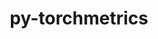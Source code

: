---
title: "py-torchmetrics"
layout: cache
categories: [package, develop]
meta: {"versions": ["0.11.4", "1.1.1"], "compilers": ["apple-clang@=14.0.0", "gcc@=11.3.0", "gcc@=11.4.0"], "oss": ["ubuntu22.04", "ventura"], "platforms": ["darwin", "linux"], "targets": ["aarch64", "x86_64_v3"], "stacks": ["ml-darwin-aarch64-mps", "ml-linux-x86_64-cpu", "ml-linux-x86_64-cuda", "ml-linux-x86_64-rocm", "root"], "num_specs": 31, "num_specs_by_stack": {"root": 31, "ml-darwin-aarch64-mps": 2, "ml-linux-x86_64-cpu": 12, "ml-linux-x86_64-cuda": 12, "ml-linux-x86_64-rocm": 5}}
spec_details: [{"hash": "tc5gishnjnsxripqmh7uzpd4fobkzpwx", "compiler": "apple-clang@=14.0.0", "versions": ["1.1.1"], "os": "ventura", "platform": "darwin", "target": "aarch64", "variants": ["build_system=python_pip"], "stacks": ["root", "ml-darwin-aarch64-mps"], "size": "-", "tarball": "https://binaries.spack.io/develop/build_cache/darwin-ventura-aarch64/apple-clang-14.0.0/py-torchmetrics-1.1.1/darwin-ventura-aarch64-apple-clang-14.0.0-py-torchmetrics-1.1.1-tc5gishnjnsxripqmh7uzpd4fobkzpwx.spack"}, {"hash": "3h4x33ocyjl2hgzn6xsvyrlmb4sguoj2", "compiler": "apple-clang@=14.0.0", "versions": ["0.11.4"], "os": "ventura", "platform": "darwin", "target": "aarch64", "variants": ["build_system=python_pip"], "stacks": ["root", "ml-darwin-aarch64-mps"], "size": "-", "tarball": "https://binaries.spack.io/develop/build_cache/darwin-ventura-aarch64/apple-clang-14.0.0/py-torchmetrics-0.11.4/darwin-ventura-aarch64-apple-clang-14.0.0-py-torchmetrics-0.11.4-3h4x33ocyjl2hgzn6xsvyrlmb4sguoj2.spack"}, {"hash": "rlxo5juresacrsh3f6n4ft66n4wlv3yx", "compiler": "gcc@=11.3.0", "versions": ["1.1.1"], "os": "ubuntu22.04", "platform": "linux", "target": "x86_64_v3", "variants": ["build_system=python_pip"], "stacks": ["root", "ml-linux-x86_64-cpu"], "size": "-", "tarball": "https://binaries.spack.io/develop/build_cache/linux-ubuntu22.04-x86_64_v3/gcc-11.3.0/py-torchmetrics-1.1.1/linux-ubuntu22.04-x86_64_v3-gcc-11.3.0-py-torchmetrics-1.1.1-rlxo5juresacrsh3f6n4ft66n4wlv3yx.spack"}, {"hash": "a3267iwdhw2mpp2p7c6eykqcn6cwraae", "compiler": "gcc@=11.3.0", "versions": ["1.1.1"], "os": "ubuntu22.04", "platform": "linux", "target": "x86_64_v3", "variants": ["build_system=python_pip"], "stacks": ["root", "ml-linux-x86_64-cuda"], "size": "-", "tarball": "https://binaries.spack.io/develop/build_cache/linux-ubuntu22.04-x86_64_v3/gcc-11.3.0/py-torchmetrics-1.1.1/linux-ubuntu22.04-x86_64_v3-gcc-11.3.0-py-torchmetrics-1.1.1-a3267iwdhw2mpp2p7c6eykqcn6cwraae.spack"}, {"hash": "vpy3y4ljtgfhqeujabqipqzmbkbainpv", "compiler": "gcc@=11.3.0", "versions": ["1.1.1"], "os": "ubuntu22.04", "platform": "linux", "target": "x86_64_v3", "variants": ["build_system=python_pip"], "stacks": ["root", "ml-linux-x86_64-rocm"], "size": "-", "tarball": "https://binaries.spack.io/develop/build_cache/linux-ubuntu22.04-x86_64_v3/gcc-11.3.0/py-torchmetrics-1.1.1/linux-ubuntu22.04-x86_64_v3-gcc-11.3.0-py-torchmetrics-1.1.1-vpy3y4ljtgfhqeujabqipqzmbkbainpv.spack"}, {"hash": "vnqugukyt5rr5j5keugdrzhki45ztjea", "compiler": "gcc@=11.3.0", "versions": ["1.1.1"], "os": "ubuntu22.04", "platform": "linux", "target": "x86_64_v3", "variants": ["build_system=python_pip"], "stacks": ["root", "ml-linux-x86_64-cuda"], "size": "-", "tarball": "https://binaries.spack.io/develop/build_cache/linux-ubuntu22.04-x86_64_v3/gcc-11.3.0/py-torchmetrics-1.1.1/linux-ubuntu22.04-x86_64_v3-gcc-11.3.0-py-torchmetrics-1.1.1-vnqugukyt5rr5j5keugdrzhki45ztjea.spack"}, {"hash": "nxrdx7qyofunvwvk5dje3vf3p57u6haj", "compiler": "gcc@=11.3.0", "versions": ["1.1.1"], "os": "ubuntu22.04", "platform": "linux", "target": "x86_64_v3", "variants": ["build_system=python_pip"], "stacks": ["root", "ml-linux-x86_64-rocm"], "size": "-", "tarball": "https://binaries.spack.io/develop/build_cache/linux-ubuntu22.04-x86_64_v3/gcc-11.3.0/py-torchmetrics-1.1.1/linux-ubuntu22.04-x86_64_v3-gcc-11.3.0-py-torchmetrics-1.1.1-nxrdx7qyofunvwvk5dje3vf3p57u6haj.spack"}, {"hash": "g6bkxvmxe6yqpvhlxfvffj2irmo4uzdy", "compiler": "gcc@=11.3.0", "versions": ["1.1.1"], "os": "ubuntu22.04", "platform": "linux", "target": "x86_64_v3", "variants": ["build_system=python_pip"], "stacks": ["root", "ml-linux-x86_64-cuda"], "size": "-", "tarball": "https://binaries.spack.io/develop/build_cache/linux-ubuntu22.04-x86_64_v3/gcc-11.3.0/py-torchmetrics-1.1.1/linux-ubuntu22.04-x86_64_v3-gcc-11.3.0-py-torchmetrics-1.1.1-g6bkxvmxe6yqpvhlxfvffj2irmo4uzdy.spack"}, {"hash": "3bs7bvqk7v7mtyoyfsjd3c5wnz24cabm", "compiler": "gcc@=11.3.0", "versions": ["1.1.1"], "os": "ubuntu22.04", "platform": "linux", "target": "x86_64_v3", "variants": ["build_system=python_pip"], "stacks": ["root", "ml-linux-x86_64-cpu"], "size": "-", "tarball": "https://binaries.spack.io/develop/build_cache/linux-ubuntu22.04-x86_64_v3/gcc-11.3.0/py-torchmetrics-1.1.1/linux-ubuntu22.04-x86_64_v3-gcc-11.3.0-py-torchmetrics-1.1.1-3bs7bvqk7v7mtyoyfsjd3c5wnz24cabm.spack"}, {"hash": "zivpspbu2xsusqq74x4eck37h5h2zp2v", "compiler": "gcc@=11.3.0", "versions": ["1.1.1"], "os": "ubuntu22.04", "platform": "linux", "target": "x86_64_v3", "variants": ["build_system=python_pip"], "stacks": ["root", "ml-linux-x86_64-rocm"], "size": "-", "tarball": "https://binaries.spack.io/develop/build_cache/linux-ubuntu22.04-x86_64_v3/gcc-11.3.0/py-torchmetrics-1.1.1/linux-ubuntu22.04-x86_64_v3-gcc-11.3.0-py-torchmetrics-1.1.1-zivpspbu2xsusqq74x4eck37h5h2zp2v.spack"}, {"hash": "dfxarfi7ovuwrqsx2vqgi5xejlvmr6up", "compiler": "gcc@=11.3.0", "versions": ["1.1.1"], "os": "ubuntu22.04", "platform": "linux", "target": "x86_64_v3", "variants": ["build_system=python_pip"], "stacks": ["root", "ml-linux-x86_64-cuda"], "size": "-", "tarball": "https://binaries.spack.io/develop/build_cache/linux-ubuntu22.04-x86_64_v3/gcc-11.3.0/py-torchmetrics-1.1.1/linux-ubuntu22.04-x86_64_v3-gcc-11.3.0-py-torchmetrics-1.1.1-dfxarfi7ovuwrqsx2vqgi5xejlvmr6up.spack"}, {"hash": "bgtpg45h6gxbr3opfikexu3a6jhwnfvg", "compiler": "gcc@=11.3.0", "versions": ["1.1.1"], "os": "ubuntu22.04", "platform": "linux", "target": "x86_64_v3", "variants": ["build_system=python_pip"], "stacks": ["root", "ml-linux-x86_64-cpu"], "size": "-", "tarball": "https://binaries.spack.io/develop/build_cache/linux-ubuntu22.04-x86_64_v3/gcc-11.3.0/py-torchmetrics-1.1.1/linux-ubuntu22.04-x86_64_v3-gcc-11.3.0-py-torchmetrics-1.1.1-bgtpg45h6gxbr3opfikexu3a6jhwnfvg.spack"}, {"hash": "lcw4n24ys2me4kishyvhd7hcqhhppie5", "compiler": "gcc@=11.3.0", "versions": ["0.11.4"], "os": "ubuntu22.04", "platform": "linux", "target": "x86_64_v3", "variants": ["build_system=python_pip"], "stacks": ["root", "ml-linux-x86_64-cuda"], "size": "-", "tarball": "https://binaries.spack.io/develop/build_cache/linux-ubuntu22.04-x86_64_v3/gcc-11.3.0/py-torchmetrics-0.11.4/linux-ubuntu22.04-x86_64_v3-gcc-11.3.0-py-torchmetrics-0.11.4-lcw4n24ys2me4kishyvhd7hcqhhppie5.spack"}, {"hash": "2pctpu4lxdhls7s5ci7iflhdfarhxtxb", "compiler": "gcc@=11.3.0", "versions": ["0.11.4"], "os": "ubuntu22.04", "platform": "linux", "target": "x86_64_v3", "variants": ["build_system=python_pip"], "stacks": ["root", "ml-linux-x86_64-cpu"], "size": "-", "tarball": "https://binaries.spack.io/develop/build_cache/linux-ubuntu22.04-x86_64_v3/gcc-11.3.0/py-torchmetrics-0.11.4/linux-ubuntu22.04-x86_64_v3-gcc-11.3.0-py-torchmetrics-0.11.4-2pctpu4lxdhls7s5ci7iflhdfarhxtxb.spack"}, {"hash": "p3zf6tyz5zcwx6eatlelnba3bx4yyczo", "compiler": "gcc@=11.3.0", "versions": ["0.11.4"], "os": "ubuntu22.04", "platform": "linux", "target": "x86_64_v3", "variants": ["build_system=python_pip"], "stacks": ["root", "ml-linux-x86_64-cpu"], "size": "-", "tarball": "https://binaries.spack.io/develop/build_cache/linux-ubuntu22.04-x86_64_v3/gcc-11.3.0/py-torchmetrics-0.11.4/linux-ubuntu22.04-x86_64_v3-gcc-11.3.0-py-torchmetrics-0.11.4-p3zf6tyz5zcwx6eatlelnba3bx4yyczo.spack"}, {"hash": "3njmr6lrzhpq6gt3jadlo6ksf4eja7tp", "compiler": "gcc@=11.3.0", "versions": ["0.11.4"], "os": "ubuntu22.04", "platform": "linux", "target": "x86_64_v3", "variants": ["build_system=python_pip"], "stacks": ["root", "ml-linux-x86_64-cuda"], "size": "-", "tarball": "https://binaries.spack.io/develop/build_cache/linux-ubuntu22.04-x86_64_v3/gcc-11.3.0/py-torchmetrics-0.11.4/linux-ubuntu22.04-x86_64_v3-gcc-11.3.0-py-torchmetrics-0.11.4-3njmr6lrzhpq6gt3jadlo6ksf4eja7tp.spack"}, {"hash": "wi5iodqnlygzl75or4mrcjvrf7gavuc2", "compiler": "gcc@=11.3.0", "versions": ["0.11.4"], "os": "ubuntu22.04", "platform": "linux", "target": "x86_64_v3", "variants": ["build_system=python_pip"], "stacks": ["root", "ml-linux-x86_64-cuda"], "size": "-", "tarball": "https://binaries.spack.io/develop/build_cache/linux-ubuntu22.04-x86_64_v3/gcc-11.3.0/py-torchmetrics-0.11.4/linux-ubuntu22.04-x86_64_v3-gcc-11.3.0-py-torchmetrics-0.11.4-wi5iodqnlygzl75or4mrcjvrf7gavuc2.spack"}, {"hash": "gtfs7zzv5uek2e36dnt67isd3b6j5fol", "compiler": "gcc@=11.3.0", "versions": ["0.11.4"], "os": "ubuntu22.04", "platform": "linux", "target": "x86_64_v3", "variants": ["build_system=python_pip"], "stacks": ["root", "ml-linux-x86_64-cpu"], "size": "-", "tarball": "https://binaries.spack.io/develop/build_cache/linux-ubuntu22.04-x86_64_v3/gcc-11.3.0/py-torchmetrics-0.11.4/linux-ubuntu22.04-x86_64_v3-gcc-11.3.0-py-torchmetrics-0.11.4-gtfs7zzv5uek2e36dnt67isd3b6j5fol.spack"}, {"hash": "fpatqbnmzlm6ybz6gqeepmm3yf6pv5hp", "compiler": "gcc@=11.3.0", "versions": ["0.11.4"], "os": "ubuntu22.04", "platform": "linux", "target": "x86_64_v3", "variants": ["build_system=python_pip"], "stacks": ["root", "ml-linux-x86_64-cuda"], "size": "-", "tarball": "https://binaries.spack.io/develop/build_cache/linux-ubuntu22.04-x86_64_v3/gcc-11.3.0/py-torchmetrics-0.11.4/linux-ubuntu22.04-x86_64_v3-gcc-11.3.0-py-torchmetrics-0.11.4-fpatqbnmzlm6ybz6gqeepmm3yf6pv5hp.spack"}, {"hash": "qenfxpvriwgtladlxphjtykkmbpclazr", "compiler": "gcc@=11.4.0", "versions": ["1.1.1"], "os": "ubuntu22.04", "platform": "linux", "target": "x86_64_v3", "variants": ["build_system=python_pip"], "stacks": ["root", "ml-linux-x86_64-cpu"], "size": "-", "tarball": "https://binaries.spack.io/develop/build_cache/linux-ubuntu22.04-x86_64_v3/gcc-11.4.0/py-torchmetrics-1.1.1/linux-ubuntu22.04-x86_64_v3-gcc-11.4.0-py-torchmetrics-1.1.1-qenfxpvriwgtladlxphjtykkmbpclazr.spack"}, {"hash": "3iv2ede2gkprobiadiwhwppe6fjzanv4", "compiler": "gcc@=11.4.0", "versions": ["1.1.1"], "os": "ubuntu22.04", "platform": "linux", "target": "x86_64_v3", "variants": ["build_system=python_pip"], "stacks": ["root", "ml-linux-x86_64-cpu"], "size": "-", "tarball": "https://binaries.spack.io/develop/build_cache/linux-ubuntu22.04-x86_64_v3/gcc-11.4.0/py-torchmetrics-1.1.1/linux-ubuntu22.04-x86_64_v3-gcc-11.4.0-py-torchmetrics-1.1.1-3iv2ede2gkprobiadiwhwppe6fjzanv4.spack"}, {"hash": "7yxk3lplsrb74zf6aeo6x32a2hyxksdi", "compiler": "gcc@=11.4.0", "versions": ["1.1.1"], "os": "ubuntu22.04", "platform": "linux", "target": "x86_64_v3", "variants": ["build_system=python_pip"], "stacks": ["root", "ml-linux-x86_64-cpu"], "size": "-", "tarball": "https://binaries.spack.io/develop/build_cache/linux-ubuntu22.04-x86_64_v3/gcc-11.4.0/py-torchmetrics-1.1.1/linux-ubuntu22.04-x86_64_v3-gcc-11.4.0-py-torchmetrics-1.1.1-7yxk3lplsrb74zf6aeo6x32a2hyxksdi.spack"}, {"hash": "3br5wa4e5edzd7eibp5phxswgws5gqra", "compiler": "gcc@=11.4.0", "versions": ["1.1.1"], "os": "ubuntu22.04", "platform": "linux", "target": "x86_64_v3", "variants": ["build_system=python_pip"], "stacks": ["root", "ml-linux-x86_64-cuda"], "size": "-", "tarball": "https://binaries.spack.io/develop/build_cache/linux-ubuntu22.04-x86_64_v3/gcc-11.4.0/py-torchmetrics-1.1.1/linux-ubuntu22.04-x86_64_v3-gcc-11.4.0-py-torchmetrics-1.1.1-3br5wa4e5edzd7eibp5phxswgws5gqra.spack"}, {"hash": "rznwk5sy22ftuqhhagayrwnjzlihu76y", "compiler": "gcc@=11.4.0", "versions": ["1.1.1"], "os": "ubuntu22.04", "platform": "linux", "target": "x86_64_v3", "variants": ["build_system=python_pip"], "stacks": ["root", "ml-linux-x86_64-cuda"], "size": "-", "tarball": "https://binaries.spack.io/develop/build_cache/linux-ubuntu22.04-x86_64_v3/gcc-11.4.0/py-torchmetrics-1.1.1/linux-ubuntu22.04-x86_64_v3-gcc-11.4.0-py-torchmetrics-1.1.1-rznwk5sy22ftuqhhagayrwnjzlihu76y.spack"}, {"hash": "avubjpmcqwkank3vhrg4kholbfntjdyd", "compiler": "gcc@=11.4.0", "versions": ["1.1.1"], "os": "ubuntu22.04", "platform": "linux", "target": "x86_64_v3", "variants": ["build_system=python_pip"], "stacks": ["root", "ml-linux-x86_64-rocm"], "size": "-", "tarball": "https://binaries.spack.io/develop/build_cache/linux-ubuntu22.04-x86_64_v3/gcc-11.4.0/py-torchmetrics-1.1.1/linux-ubuntu22.04-x86_64_v3-gcc-11.4.0-py-torchmetrics-1.1.1-avubjpmcqwkank3vhrg4kholbfntjdyd.spack"}, {"hash": "7g35vx77lvytfvrvdxvi4robb27rk3g7", "compiler": "gcc@=11.4.0", "versions": ["1.1.1"], "os": "ubuntu22.04", "platform": "linux", "target": "x86_64_v3", "variants": ["build_system=python_pip"], "stacks": ["root", "ml-linux-x86_64-rocm"], "size": "-", "tarball": "https://binaries.spack.io/develop/build_cache/linux-ubuntu22.04-x86_64_v3/gcc-11.4.0/py-torchmetrics-1.1.1/linux-ubuntu22.04-x86_64_v3-gcc-11.4.0-py-torchmetrics-1.1.1-7g35vx77lvytfvrvdxvi4robb27rk3g7.spack"}, {"hash": "jaktjshvcojfaz44onesew4vl27s67tg", "compiler": "gcc@=11.4.0", "versions": ["0.11.4"], "os": "ubuntu22.04", "platform": "linux", "target": "x86_64_v3", "variants": ["build_system=python_pip"], "stacks": ["root", "ml-linux-x86_64-cpu"], "size": "-", "tarball": "https://binaries.spack.io/develop/build_cache/linux-ubuntu22.04-x86_64_v3/gcc-11.4.0/py-torchmetrics-0.11.4/linux-ubuntu22.04-x86_64_v3-gcc-11.4.0-py-torchmetrics-0.11.4-jaktjshvcojfaz44onesew4vl27s67tg.spack"}, {"hash": "u2viuixntl4hfn676fubn6grqwiustdm", "compiler": "gcc@=11.4.0", "versions": ["0.11.4"], "os": "ubuntu22.04", "platform": "linux", "target": "x86_64_v3", "variants": ["build_system=python_pip"], "stacks": ["root", "ml-linux-x86_64-cpu"], "size": "-", "tarball": "https://binaries.spack.io/develop/build_cache/linux-ubuntu22.04-x86_64_v3/gcc-11.4.0/py-torchmetrics-0.11.4/linux-ubuntu22.04-x86_64_v3-gcc-11.4.0-py-torchmetrics-0.11.4-u2viuixntl4hfn676fubn6grqwiustdm.spack"}, {"hash": "dmomtwqxklcj7as6mjmiy7sgagzo4fqh", "compiler": "gcc@=11.4.0", "versions": ["0.11.4"], "os": "ubuntu22.04", "platform": "linux", "target": "x86_64_v3", "variants": ["build_system=python_pip"], "stacks": ["root", "ml-linux-x86_64-cuda"], "size": "-", "tarball": "https://binaries.spack.io/develop/build_cache/linux-ubuntu22.04-x86_64_v3/gcc-11.4.0/py-torchmetrics-0.11.4/linux-ubuntu22.04-x86_64_v3-gcc-11.4.0-py-torchmetrics-0.11.4-dmomtwqxklcj7as6mjmiy7sgagzo4fqh.spack"}, {"hash": "eqabnm363r2uquzhypbsp3zt3szsu727", "compiler": "gcc@=11.4.0", "versions": ["0.11.4"], "os": "ubuntu22.04", "platform": "linux", "target": "x86_64_v3", "variants": ["build_system=python_pip"], "stacks": ["root", "ml-linux-x86_64-cpu"], "size": "-", "tarball": "https://binaries.spack.io/develop/build_cache/linux-ubuntu22.04-x86_64_v3/gcc-11.4.0/py-torchmetrics-0.11.4/linux-ubuntu22.04-x86_64_v3-gcc-11.4.0-py-torchmetrics-0.11.4-eqabnm363r2uquzhypbsp3zt3szsu727.spack"}, {"hash": "ed24yijkieehnxdo3dkxneloxz42b6os", "compiler": "gcc@=11.4.0", "versions": ["0.11.4"], "os": "ubuntu22.04", "platform": "linux", "target": "x86_64_v3", "variants": ["build_system=python_pip"], "stacks": ["root", "ml-linux-x86_64-cuda"], "size": "-", "tarball": "https://binaries.spack.io/develop/build_cache/linux-ubuntu22.04-x86_64_v3/gcc-11.4.0/py-torchmetrics-0.11.4/linux-ubuntu22.04-x86_64_v3-gcc-11.4.0-py-torchmetrics-0.11.4-ed24yijkieehnxdo3dkxneloxz42b6os.spack"}]
---